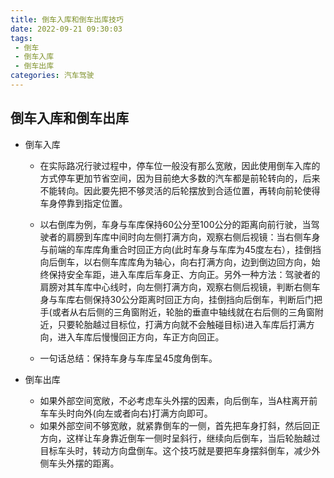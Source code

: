 ```yaml
---
title: 倒车入库和倒车出库技巧
date: 2022-09-21 09:30:03
tags:
 - 倒车
 - 倒车入库
 - 倒车出库
categories: 汽车驾驶
---
```


## 倒车入库和倒车出库

* 倒车入库
  * 在实际路况行驶过程中，停车位一般没有那么宽敞，因此使用倒车入库的方式停车更加节省空间，因为目前绝大多数的汽车都是前轮转向的，后来不能转向。因此要先把不够灵活的后轮摆放到合适位置，再转向前轮使得车身停靠到指定位置。
  
  * 以右倒库为例，车身与车库保持60公分至100公分的距离向前行驶，当驾驶者的肩膀到车库中间时向左侧打满方向，观察右侧后视镜：当右侧车身与前端的车库库角重合时回正方向(此时车身与车库为45度左右），挂倒挡向后倒车，以右侧车库库角为轴心，向右打满方向，边到倒边回方向，始终保持安全车距，进入车库后车身正、方向正。另外一种方法：驾驶者的肩膀对其车库中心线时，向左侧打满方向，观察右侧后视镜，判断右侧车身与车库右侧保持30公分距离时回正方向，挂倒挡向后倒车，判断后门把手(或者从右后侧的三角窗附近，轮胎的垂直中轴线就在右后侧的三角窗附近，只要轮胎越过目标位，打满方向就不会触碰目标)进入车库后打满方向，进入车库后慢慢回正方向，车正方向回正。
  
  * 一句话总结：保持车身与车库呈45度角倒车。
  <!--more-->
  
* 倒车出库
  * 如果外部空间宽敞，不必考虑车头外摆的因素，向后倒车，当A柱离开前车车头时向外(向左或者向右)打满方向即可。
  * 如果外部空间不够宽敞，就紧靠倒车的一侧，首先把车身打斜，然后回正方向，这样让车身靠近倒车一侧时呈斜行，继续向后倒车，当后轮胎越过目标车头时，转动方向盘倒车。这个技巧就是要把车身摆斜倒车，减少外侧车头外摆的距离。
